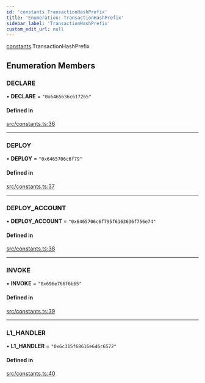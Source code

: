 ```yaml
---
id: 'constants.TransactionHashPrefix'
title: 'Enumeration: TransactionHashPrefix'
sidebar_label: 'TransactionHashPrefix'
custom_edit_url: null
---
```


[constants](../namespaces/constants.md).TransactionHashPrefix

## Enumeration Members

### DECLARE

• **DECLARE** = `"0x6465636c617265"`

#### Defined in

[src/constants.ts:36](https://github.com/starknet-io/starknet.js/blob/v5.24.2/src/constants.ts#L36)

---

### DEPLOY

• **DEPLOY** = `"0x6465706c6f79"`

#### Defined in

[src/constants.ts:37](https://github.com/starknet-io/starknet.js/blob/v5.24.2/src/constants.ts#L37)

---

### DEPLOY_ACCOUNT

• **DEPLOY_ACCOUNT** = `"0x6465706c6f795f6163636f756e74"`

#### Defined in

[src/constants.ts:38](https://github.com/starknet-io/starknet.js/blob/v5.24.2/src/constants.ts#L38)

---

### INVOKE

• **INVOKE** = `"0x696e766f6b65"`

#### Defined in

[src/constants.ts:39](https://github.com/starknet-io/starknet.js/blob/v5.24.2/src/constants.ts#L39)

---

### L1_HANDLER

• **L1_HANDLER** = `"0x6c315f68616e646c6572"`

#### Defined in

[src/constants.ts:40](https://github.com/starknet-io/starknet.js/blob/v5.24.2/src/constants.ts#L40)
